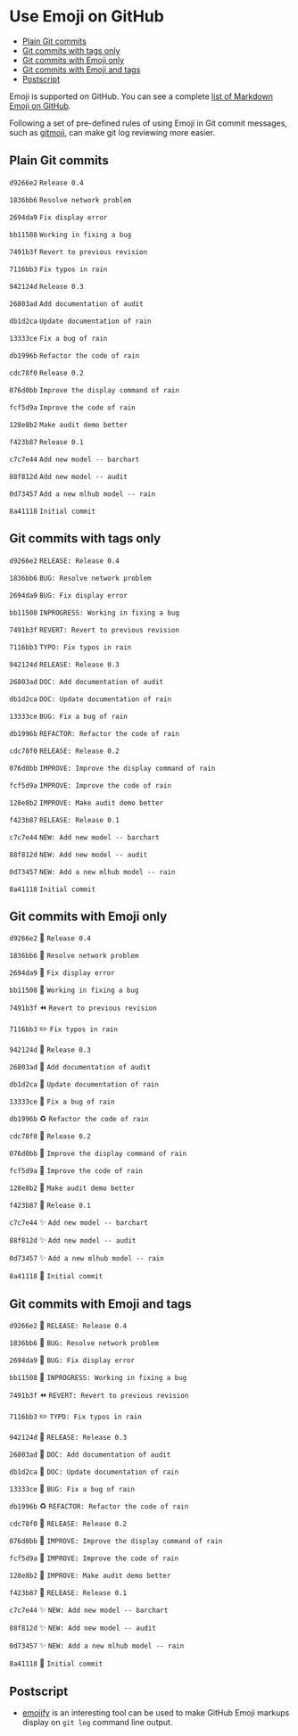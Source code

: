 # Use Emoji on GitHub #


* [Plain Git commits](#plain-git-commits)
* [Git commits with tags only](#git-commits-with-tags-only)
* [Git commits with Emoji only](#git-commits-with-emoji-only)
* [Git commits with Emoji and tags](#git-commits-with-emoji-and-tags)
* [Postscript](#postscript)


Emoji is supported on GitHub.  You can see a complete [list of
Markdown Emoji on
GitHub](https://www.webpagefx.com/tools/emoji-cheat-sheet/).

Following a set of pre-defined rules of using Emoji in Git commit
messages, such as [gitmoji](https://gitmoji.carloscuesta.me), can make
git log reviewing more easier.


## Plain Git commits ##

`d9266e2` `Release 0.4`

`1836bb6` `Resolve network problem`

`2694da9` `Fix display error`

`bb11508` `Working in fixing a bug`

`7491b3f` `Revert to previous revision`

`7116bb3` `Fix typos in rain`

`942124d` `Release 0.3`

`26803ad` `Add documentation of audit`

`db1d2ca` `Update documentation of rain`

`13333ce` `Fix a bug of rain`

`db1996b` `Refactor the code of rain`

`cdc78f0` `Release 0.2`

`076d0bb` `Improve the display command of rain`

`fcf5d9a` `Improve the code of rain`

`128e8b2` `Make audit demo better`

`f423b87` `Release 0.1`

`c7c7e44` `Add new model -- barchart`

`88f812d` `Add new model -- audit`

`0d73457` `Add a new mlhub model -- rain`

`8a41118` `Initial commit`


## Git commits with tags only ##

`d9266e2` `RELEASE: Release 0.4`

`1836bb6` `BUG: Resolve network problem`

`2694da9` `BUG: Fix display error`

`bb11508` `INPROGRESS: Working in fixing a bug`

`7491b3f` `REVERT: Revert to previous revision`

`7116bb3` `TYPO: Fix typos in rain`

`942124d` `RELEASE: Release 0.3`

`26803ad` `DOC: Add documentation of audit`

`db1d2ca` `DOC: Update documentation of rain`

`13333ce` `BUG: Fix a bug of rain`

`db1996b` `REFACTOR: Refactor the code of rain`

`cdc78f0` `RELEASE: Release 0.2`

`076d0bb` `IMPROVE: Improve the display command of rain`

`fcf5d9a` `IMPROVE: Improve the code of rain`

`128e8b2` `IMPROVE: Make audit demo better`

`f423b87` `RELEASE: Release 0.1`

`c7c7e44` `NEW: Add new model -- barchart`

`88f812d` `NEW: Add new model -- audit`

`0d73457` `NEW: Add a new mlhub model -- rain`

`8a41118` `Initial commit`


## Git commits with Emoji only ##

`d9266e2` :bookmark: `Release 0.4`

`1836bb6` :bug: `Resolve network problem`

`2694da9` :bug: `Fix display error`

`bb11508` :construction: `Working in fixing a bug`

`7491b3f` :rewind: `Revert to previous revision`

`7116bb3` :pencil2: `Fix typos in rain`

`942124d` :bookmark: `Release 0.3`

`26803ad` :book: `Add documentation of audit`

`db1d2ca` :book: `Update documentation of rain`

`13333ce` :bug: `Fix a bug of rain`

`db1996b` :recycle: `Refactor the code of rain`

`cdc78f0` :bookmark: `Release 0.2`

`076d0bb` :art: `Improve the display command of rain`

`fcf5d9a` :art: `Improve the code of rain`

`128e8b2` :art: `Make audit demo better`

`f423b87` :bookmark: `Release 0.1`

`c7c7e44` :sparkles: `Add new model -- barchart`

`88f812d` :sparkles: `Add new model -- audit`

`0d73457` :sparkles: `Add a new mlhub model -- rain`

`8a41118` :tada: `Initial commit`


## Git commits with Emoji and tags ##

`d9266e2` :bookmark: `RELEASE: Release 0.4`

`1836bb6` :bug: `BUG: Resolve network problem`

`2694da9` :bug: `BUG: Fix display error`

`bb11508` :construction: `INPROGRESS: Working in fixing a bug`

`7491b3f` :rewind: `REVERT: Revert to previous revision`

`7116bb3` :pencil2: `TYPO: Fix typos in rain`

`942124d` :bookmark: `RELEASE: Release 0.3`

`26803ad` :book: `DOC: Add documentation of audit`

`db1d2ca` :book: `DOC: Update documentation of rain`

`13333ce` :bug: `BUG: Fix a bug of rain`

`db1996b` :recycle: `REFACTOR: Refactor the code of rain`

`cdc78f0` :bookmark: `RELEASE: Release 0.2`

`076d0bb` :art: `IMPROVE: Improve the display command of rain`

`fcf5d9a` :art: `IMPROVE: Improve the code of rain`

`128e8b2` :art: `IMPROVE: Make audit demo better`

`f423b87` :bookmark: `RELEASE: Release 0.1`

`c7c7e44` :sparkles: `NEW: Add new model -- barchart`

`88f812d` :sparkles: `NEW: Add new model -- audit`

`0d73457` :sparkles: `NEW: Add a new mlhub model -- rain`

`8a41118` :tada: `Initial commit`


## Postscript ##

- [emojify](https://github.com/mrowa44/emojify) is an interesting tool
  can be used to make GitHub Emoji markups display on `git log`
  command line output.
  
